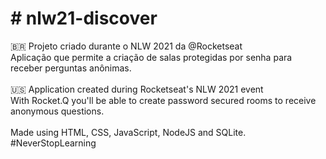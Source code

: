<h1># nlw21-discover</h1>

🇧🇷 Projeto criado durante o NLW 2021 da @Rocketseat<br>
Aplicação que permite a criação de salas protegidas por senha para receber perguntas anônimas.<br>
<br>
🇺🇸 Application created during Rocketseat's NLW 2021 event<br>
With Rocket.Q you'll be able to create password secured rooms to receive anonymous questions.<br>
<br>
Made using HTML, CSS, JavaScript, NodeJS and SQLite.<br>
#NeverStopLearning
